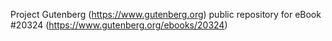 Project Gutenberg (https://www.gutenberg.org) public repository for eBook #20324 (https://www.gutenberg.org/ebooks/20324)
